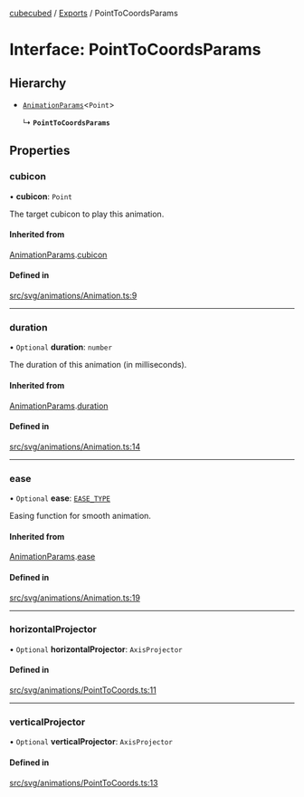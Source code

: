 [cubecubed](/reference/README.md) / [Exports](/reference/modules.md) / PointToCoordsParams

# Interface: PointToCoordsParams

## Hierarchy

- [`AnimationParams`](/reference/interfaces/AnimationParams.md)<`Point`\>

  ↳ **`PointToCoordsParams`**

## Properties

### cubicon

• **cubicon**: `Point`

The target cubicon to play this animation.

#### Inherited from

[AnimationParams](/reference/interfaces/AnimationParams.md).[cubicon](/reference/interfaces/AnimationParams.md#cubicon)

#### Defined in

[src/svg/animations/Animation.ts:9](https://github.com/imaphatduc/cubecubed/blob/ffe94b1/src/svg/animations/Animation.ts#L9)

___

### duration

• `Optional` **duration**: `number`

The duration of this animation (in milliseconds).

#### Inherited from

[AnimationParams](/reference/interfaces/AnimationParams.md).[duration](/reference/interfaces/AnimationParams.md#duration)

#### Defined in

[src/svg/animations/Animation.ts:14](https://github.com/imaphatduc/cubecubed/blob/ffe94b1/src/svg/animations/Animation.ts#L14)

___

### ease

• `Optional` **ease**: [`EASE_TYPE`](/reference/types/EASE_TYPE.md)

Easing function for smooth animation.

#### Inherited from

[AnimationParams](/reference/interfaces/AnimationParams.md).[ease](/reference/interfaces/AnimationParams.md#ease)

#### Defined in

[src/svg/animations/Animation.ts:19](https://github.com/imaphatduc/cubecubed/blob/ffe94b1/src/svg/animations/Animation.ts#L19)

___

### horizontalProjector

• `Optional` **horizontalProjector**: `AxisProjector`

#### Defined in

[src/svg/animations/PointToCoords.ts:11](https://github.com/imaphatduc/cubecubed/blob/ffe94b1/src/svg/animations/PointToCoords.ts#L11)

___

### verticalProjector

• `Optional` **verticalProjector**: `AxisProjector`

#### Defined in

[src/svg/animations/PointToCoords.ts:13](https://github.com/imaphatduc/cubecubed/blob/ffe94b1/src/svg/animations/PointToCoords.ts#L13)

